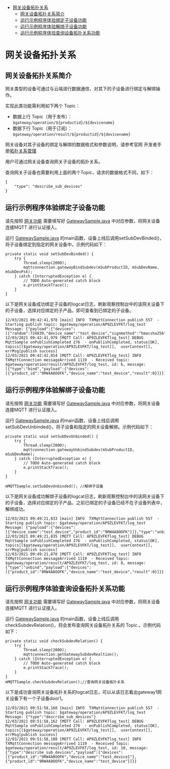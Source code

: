 * [网关设备拓扑关系](#网关设备拓扑关系)
  * [网关设备拓扑关系简介](#网关设备拓扑关系简介)
  * [运行示例程序体验绑定子设备功能](#运行示例程序体验绑定子设备功能)
  * [运行示例程序体验解绑子设备功能](#运行示例程序体验解绑子设备功能)
  * [运行示例程序体验查询设备拓扑关系功能](#运行示例程序体验查询设备拓扑关系功能)

# 网关设备拓扑关系
## 网关设备拓扑关系简介
网关类型的设备可通过与云端进行数据通信，对其下的子设备进行绑定与解绑操作。

实现此类功能需利用如下两个 Topic：

* 数据上行 Topic（用于发布）： `$gateway/operation/${productid}/${devicename}`
* 数据下行 Topic（用于订阅）： `$gateway/operation/result/${productid}/${devicename}`

网关设备对其子设备的绑定与解绑的数据格式和参数说明，请参考官网 开发者手册[拓扑关系管理](https://cloud.tencent.com/document/product/634/45960)

用户可通过网关设备查询网关子设备的拓扑关系。

查询网关子设备也需要利用上面的两个Topic，请求的数据格式不同，如下：

```
{
    "type": "describe_sub_devices"
}
```

## 运行示例程序体验绑定子设备功能

请先按照 [网关功能](../../hub-device-java/docs/网关功能.md) 需要填写好 [GatewaySample.java](../src/test/java/GatewaySample.java) 中对应参数，将网关设备 连接MQTT 进行认证接入。

运行 [GatewaySample.java](../src/test/java/GatewaySample.java) 的main函数，设备上线后调用setSubDevBinded()，将子设备绑定到指定的网关设备中。示例代码如下：
```
private static void setSubDevBinded() {
    try {
        Thread.sleep(2000);
        mqttconnection.gatewayBindSubdev(mSubProductID, mSubDevName, mSubDevPsk);
    } catch (InterruptedException e) {
        // TODO Auto-generated catch block
        e.printStackTrace();
    }
}
```

以下是网关设备成功绑定子设备的logcat日志，刷新观察控制台中的该网关设备下的子设备，选择对应绑定的子产品，即可查看到已绑定的子设备。
```
12/03/2021 09:42:41,978 [main] INFO  TXMqttConnection publish 557  - Starting publish topic: $gateway/operation/AP9ZLEVFKT/log_test Message: {"payload":{"devices":[{"random":724839,"device_name":"test_device","signmethod":"hmacsha256","signature":"ad7KTCgchgJUMfH8+XNUk/76fCxSnb3r9dtlP9pHFGA=","product_id":"9RW4A8OOFK","timestamp":1615513361,"authtype":"psk"}]},"type":"bind"}
12/03/2021 09:42:41,979 [MQTT Call: AP9ZLEVFKTlog_test] DEBUG MqttSample onPublishCompleted 276  - onPublishCompleted, status[OK], topics[[$gateway/operation/AP9ZLEVFKT/log_test]],  userContext[], errMsg[publish success]
12/03/2021 09:42:42,014 [MQTT Call: AP9ZLEVFKTlog_test] INFO  TXMqttConnection messageArrived 1119  - Received topic: $gateway/operation/result/AP9ZLEVFKT/log_test, id: 6, message: [{"type":"bind","payload":{"devices":[{"product_id":"9RW4A8OOFK","device_name":"test_device","result":0}]}}]
```

## 运行示例程序体验解绑子设备功能

请先按照 [网关功能](../../hub-device-java/docs/网关功能.md) 需要填写好 [GatewaySample.java](../src/test/java/GatewaySample.java) 中对应参数，将网关设备 连接MQTT 进行认证接入。

运行 [GatewaySample.java](../src/test/java/GatewaySample.java) 的main函数，设备上线后调用setSubDevUnbinded()，将子设备和指定的网关设备解绑。示例代码如下：
```
private static void setSubDevUnbinded() {
    try {
        Thread.sleep(2000);
        mqttconnection.gatewayUnbindSubdev(mSubProductID, mSubDevName);
    } catch (InterruptedException e) {
        // TODO Auto-generated catch block
        e.printStackTrace();
    }
}

mMQTTSample.setSubDevUnbinded(); //解绑子设备
```

以下是网关设备成功解绑子设备的logcat日志，刷新观察控制台中的该网关设备下的子设备，选择对应绑定的子产品，之前已绑定的子设备已经不在子设备列表中，解绑成功。
```
12/03/2021 09:49:21,833 [main] INFO  TXMqttConnection publish 557  - Starting publish topic: $gateway/operation/AP9ZLEVFKT/log_test Message: {"payload":{"devices":[{"device_name":"test_device","product_id":"9RW4A8OOFK"}]},"type":"unbind"}
12/03/2021 09:49:21,835 [MQTT Call: AP9ZLEVFKTlog_test] DEBUG MqttSample onPublishCompleted 276  - onPublishCompleted, status[OK], topics[[$gateway/operation/AP9ZLEVFKT/log_test]],  userContext[], errMsg[publish success]
12/03/2021 09:49:21,870 [MQTT Call: AP9ZLEVFKTlog_test] INFO  TXMqttConnection messageArrived 1119  - Received topic: $gateway/operation/result/AP9ZLEVFKT/log_test, id: 8, message: {"type":"unbind","payload":{"devices":[{"product_id":"9RW4A8OOFK","device_name":"test_device","result":0}]}}
```

## 运行示例程序体验查询设备拓扑关系功能

请先按照 [网关功能](../../hub-device-java/docs/网关功能.md) 需要填写好 [GatewaySample.java](../src/test/java/GatewaySample.java) 中对应参数，将网关设备 连接MQTT 进行认证接入。

运行 [GatewaySample.java](../src/test/java/GatewaySample.java) 的main函数，设备上线后调用checkSubdevRelation()，将会发布查询网关设备拓扑关系的 Topic 。示例代码如下：
```
private static void checkSubdevRelation() {
    try {
        Thread.sleep(2000);
        mqttconnection.getGatewaySubdevRealtion();
    } catch (InterruptedException e) {
        // TODO Auto-generated catch block
        e.printStackTrace();
    }
}
mMQTTSample.checkSubdevRelation();//查询网关设备拓扑关系
```

以下是成功查询网关设备拓扑关系的logcat日志，可以从该日志看出gateway1网关设备下有一个子设备door1。
```
12/03/2021 09:51:58,160 [main] INFO  TXMqttConnection publish 557  - Starting publish topic: $gateway/operation/AP9ZLEVFKT/log_test Message: {"type":"describe_sub_devices"}
12/03/2021 09:51:58,162 [MQTT Call: AP9ZLEVFKTlog_test] DEBUG MqttSample onPublishCompleted 276  - onPublishCompleted, status[OK], topics[[$gateway/operation/AP9ZLEVFKT/log_test]],  userContext[], errMsg[publish success]
12/03/2021 09:51:58,188 [MQTT Call: AP9ZLEVFKTlog_test] INFO  TXMqttConnection messageArrived 1119  - Received topic: $gateway/operation/result/AP9ZLEVFKT/log_test, id: 10, message: {"type":"describe_sub_devices","payload":{"devices":[{"product_id":"9RW4A8OOFK","device_name":"test_device1"},{"product_id":"9RW4A8OOFK","device_name":"test_device"}]}}
```
